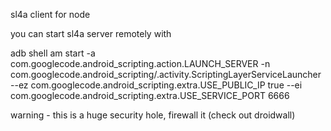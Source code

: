 sl4a client for node

you can start sl4a server remotely with

adb shell am start -a com.googlecode.android_scripting.action.LAUNCH_SERVER -n com.googlecode.android_scripting/.activity.ScriptingLayerServiceLauncher --ez com.googlecode.android_scripting.extra.USE_PUBLIC_IP true --ei com.googlecode.android_scripting.extra.USE_SERVICE_PORT 6666

warning - this is a huge security hole, firewall it (check out droidwall)